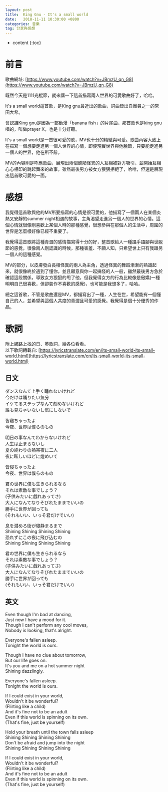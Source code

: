```yaml
---
layout: post
title:  King Gnu - It's a small world
date:   2018-11-11 10:30:00 +0800
categories: 音樂
tag: 分享與感想
---
```


* content
{:toc}


# 前言
歌曲網址: [https://www.youtube.com/watch?v=JBmzU_qn_G8](https://www.youtube.com/watch?v=JBmzU_qn_G8)  

既然今天是1111光棍節，就來講一下這首描寫兩人世界的可愛歌曲好了，哈哈。

It's a small world這首歌，是King gnu最近出的歌曲，詞曲皆出自團員之一的常田大希。  

會認識King gnu是因為一部動漫「banana fish」的片尾曲，那首歌也是king gnu唱的，叫做prayer X，也是十分好聽。  

It's a small world是一首很可愛的歌，MV也十分的精緻與可愛。歌曲內容大致上在描寫一個想要走進另一個人世界的心情，即便現實世界與他脫節，只要能走進另一個人的世界，他在所不辭。

MV的內容則是呼應歌曲，展現出兩個醜陋怪異的人互相被對方吸引，並開始互相心心相印的跳起舞來的故事，雖然最後男方被女方狠狠拒絕了，哈哈，但還是展現出這首歌可愛的一面。

# 感想
我覺得這首歌與他的MV所要描寫的心情是很可愛的，他描寫了一個兩人在某個炎熱又安靜的summer night相遇的故事，主角渴望走進另一個人的世界的心情。這個心情就很像剛喜歡上某個人時的那種感覺，很想參與在那個人的生活中，周圍的世界是怎麼樣好像已經不重要了。  

我覺得這首歌將這種青澀的感情描寫得十分的好，整首歌給人一種躡手躡腳與世脫節的感覺，很像兩人剛認識的時候，那種害羞、不願人知，只希望世上只有我跟另一個人的這種感覺。  

MV的部分，以皮膚發白長相怪異的兩人為主角，透過怪異的舞蹈漸漸的熟識起來，就很像終於遇到了懂你，並且願意與你一起搞怪的人一般，雖然最後男方急於確認這段關係，導致女方狠狠的甩了他，但我覺得女方的行為比較像是傲嬌(一種明明自己很喜歡，但卻裝作不喜歡的感覺)，也可能是我想多了，哈哈。  

總之這首歌，不管是歌曲還是MV，都描寫出了一種，人生在世，希望能有一個懂自己的人，並希望與這個人共度的青澀且可愛的感覺。我覺得是個十分優秀的作品。

# 歌詞
附上網路上找的日、英歌詞，給各位看看。  
以下歌詞轉載自: [https://lyricstranslate.com/en/its-small-world-its-small-world.html](https://lyricstranslate.com/en/its-small-world-its-small-world.html)

## 日文
ダンスなんて上手く踊れないけれど  
今だけは踊りたい気分  
イケてるステップなんて刻めないけれど  
誰も見ちゃいないし気にしないで  
 
皆寝ちゃったよ  
今夜、世界は僕らのもの  
 
明日の事なんてわからないけれど  
人生は止まらないし  
夏の終わりの熱帯夜に二人  
夜に眩しいほどに煌めいて  
 
皆寝ちゃったよ  
今夜、世界は僕らのもの  
 
君の世界に僕も生きられるなら  
それは素敵な事でしょう？  
(子供みたいに戯れあってさ)  
大人になんてなりそびれたままでいいの  
勝手に世界が回っても  
(それもいい、いっそ君だけでいい)  
 
息を潜めろ街が寝静まるまで  
Shining Shining Shining Shining  
恐れずにこの夜に飛び込むの  
Shining Shining Shining Shining  
 
君の世界に僕も生きられるなら  
それは素敵な事でしょう？  
(子供みたいに戯れあってさ)  
大人になんてなりそびれたままでいいの  
勝手に世界が回っても  
(それもいい、いっそ君だけでいい)  


## 英文

Even though I'm bad at dancing,  
Just now I have a mood for it.  
Though I can't perform any cool moves,  
Nobody is looking, that's alright.  
 
Everyone's fallen asleep.  
Tonight the world is ours.  
 
Though I have no clue about tomorrow,  
But our life goes on.  
It's you and me on a hot summer night  
Shining dazzlingly.  
 
Everyone's fallen asleep.  
Tonight the world is ours.  
 
If I could exist in your world,  
Wouldn't it be wonderful?  
(Flirting like a child)  
And it's fine not to be an adult  
Even if this world is spinning on its own.  
(That's fine, just be yourself)  
 
Hold your breath until the town falls asleep  
Shining Shining Shining Shining  
Don't be afraid and jump into the night  
Shining Shining Shining Shining  
 
If I could exist in your world,  
Wouldn't it be wonderful?  
(Flirting like a child)  
And it's fine not to be an adult  
Even if this world is spinning on its own.  
(That's fine, just be yourself)  

